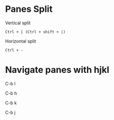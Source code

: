 

# Panes Split

Vertical split

    Ctrl + | (Ctrl + shift + |)

Horizontal split

    Ctrl + -

# Navigate panes with hjkl

C-b l

C-b h 

C-b k 

C-b j
